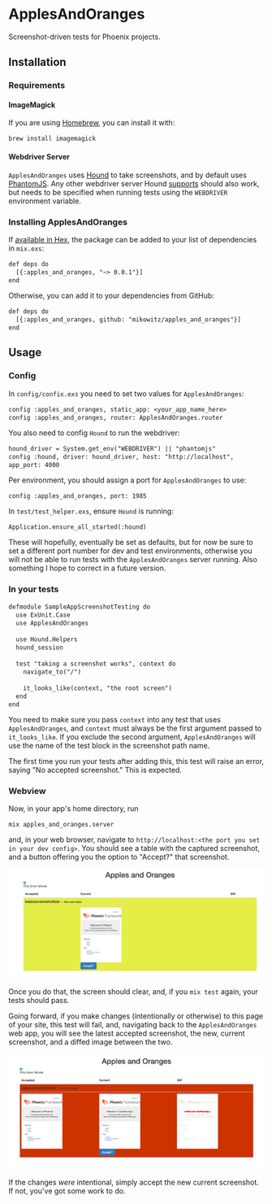 # ApplesAndOranges

Screenshot-driven tests for Phoenix projects.

## Installation

### Requirements

#### ImageMagick

If you are using [Homebrew](http://brew.sh), you can install it with:

    brew install imagemagick

#### Webdriver Server

`ApplesAndOranges` uses [Hound](https://github.com/HashNuke/hound/) to take screenshots, and by default uses [PhantomJS](http://phantomjs.org/).
Any other webdriver server Hound [supports](https://github.com/HashNuke/hound/#features) should also work, but needs to be specified when running tests using the `WEBDRIVER` environment variable.

### Installing ApplesAndOranges

If [available in Hex](https://hex.pm/docs/publish), the package can be added to your list of dependencies in `mix.exs`:

    def deps do
      [{:apples_and_oranges, "~> 0.0.1"}]
    end

Otherwise, you can add it to your dependencies from GitHub:

    def deps do
      [{:apples_and_oranges, github: "mikowitz/apples_and_oranges"}]
    end


## Usage

### Config

In `config/confix.exs` you need to set two values for `ApplesAndOranges`:

    config :apples_and_oranges, static_app: <your_app_name_here>
    config :apples_and_oranges, router: ApplesAndOranges.router

You also need to config `Hound` to run the webdriver:

    hound_driver = System.get_env("WEBDRIVER") || "phantomjs"
    config :hound, driver: hound_driver, host: "http://localhost", app_port: 4000

Per environment, you should assign a port for `ApplesAndOranges` to use:

    config :apples_and_oranges, port: 1985

In `test/test_helper.exs`, ensure `Hound` is running:

    Application.ensure_all_started(:hound)

These will hopefully, eventually be set as defaults, but for now be sure to set a different port number for dev and test environments, otherwise you will not be able to run tests with the `ApplesAndOranges` server running. Also something I hope to correct in a future version.

### In your tests

    defmodule SampleAppScreenshotTesting do
      use ExUnit.Case
      use ApplesAndOranges

      use Hound.Helpers
      hound_session

      test "taking a screenshot works", context do
        navigate_to("/")

        it_looks_like(context, "the root screen")
      end
    end

You need to make sure you pass `context` into any test that uses `ApplesAndOranges`, and `context` must always be the first argument passed to `it_looks_like`. If you exclude the second argument, `ApplesAndOranges` will use the name of the test block in the screenshot path name.

The first time you run your tests after adding this, this test will raise an error, saying "No accepted screenshot." This is expected.

### Webview

Now, in your app's home directory, run

    mix apples_and_oranges.server

and, in your web browser, navigate to `http://localhost:<the port you set in your dev config>`. You should see a table with the captured screenshot, and a button offering you the option to "Accept?" that screenshot.

![New screenshot](images/new-screenshot.png)

Once you do that, the screen should clear, and, if you `mix test` again, your tests should pass.

Going forward, if you make changes (intentionally or otherwise) to this page of your site, this test will fail, and, navigating back to the `ApplesAndOranges` web app, you will see the latest accepted screenshot, the new, current screenshot, and a diffed image between the two.

![Diffed screenshot](images/diffed-screenshot.png)

If the changes _were_ intentional, simply accept the new current screenshot. If not, you've got some work to do.
